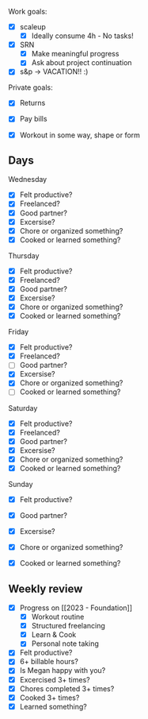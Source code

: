 Work goals:
- [x] scaleup
	- [x] Ideally consume 4h - No tasks!
- [x] SRN
	- [x] Make meaningful progress
	- [x] Ask about project continuation
- [x] s&p -> VACATION!! :)

Private goals:
- [x] Returns
- [x] Pay bills
- [x] Workout in some way, shape or form


## Days
Wednesday
- [x] Felt productive?
- [x] Freelanced?
- [x] Good partner?
- [x] Excersise?
- [x] Chore or organized something?
- [x] Cooked or learned something?

Thursday
- [x] Felt productive?
- [x] Freelanced?
- [x] Good partner?
- [x] Excersise?
- [x] Chore or organized something?
- [x] Cooked or learned something?

Friday
- [x] Felt productive?
- [x] Freelanced?
- [ ] Good partner?
- [x] Excersise?
- [x] Chore or organized something?
- [ ] Cooked or learned something?

Saturday
- [x] Felt productive?
- [x] Freelanced?
- [x] Good partner?
- [x] Excersise?
- [x] Chore or organized something?
- [x] Cooked or learned something?

Sunday
- [x] Felt productive?
- [x] Good partner?
- [x] Excersise?
- [x] Chore or organized something?
- [x] Cooked or learned something?


## Weekly review
- [x] Progress on [[2023 - Foundation]]
	- [x] Workout routine
	- [x] Structured freelancing
	- [x] Learn & Cook
	- [x] Personal note taking
- [x] Felt productive?
- [x] 6+ billable hours?
- [x] Is Megan happy with you?
- [x] Excercised  3+ times?
- [x] Chores completed 3+ times?
- [x] Cooked 3+ times?
- [x] Learned something?